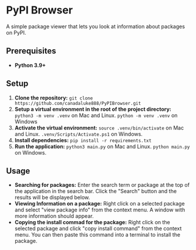 # PyPI Browser

A simple package viewer that lets you look at information about packages on PyPI.

## Prerequisites
- **Python 3.9+**

## Setup
1. **Clone the repository:** `git clone https://github.com/canadaluke888/PyPIBrowser.git`
2. **Setup a virtual environment in the root of the project directory:** `python3 -m venv .venv` on Mac and Linux. `python -m venv .venv` on Windows
3. **Activate the virtual environment:** `source .venv/bin/activate` on Mac and Linux. `.venv/Scripts/Activate.ps1` on Windows.
4. **Install dependencies:** `pip install -r requirements.txt`
5. **Run the application:** `python3 main.py` on Mac and Linux. `python main.py` on Windows.

## Usage
- **Searching for packages:** Enter the search term or package at the top of the application in the search bar. Click the "Search" button and the results will be displayed below.
- **Viewing Information on a package:** Right click on a selected package and select "view package info" from the context menu. A window with more information should appear.
- **Copying the install commad for the package:** Right click on the selected package and click "copy install command" from the context menu. You can then paste this command into a terminal to install the package.